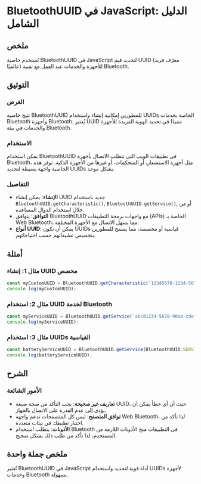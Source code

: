 <!--
Meta Description: # BluetoothUUID في JavaScript: الدليل الشامل ## ملخص تُستخدم خاصية BluetoothUUID في JavaScript لتحديد قيم UUID (معرّف فريد عالميًا) للأجهزة والخدمات ع...
Meta Keywords: bluetoothuuid, bluetooth, uuid, javascript, uuids
-->

# BluetoothUUID في JavaScript: الدليل الشامل

## ملخص
تُستخدم خاصية BluetoothUUID في JavaScript لتحديد قيم UUID (معرّف فريد عالميًا) للأجهزة والخدمات عند العمل مع تقنية Bluetooth. 

## التوثيق
### الغرض
تتيح خاصية BluetoothUUID للمطورين إمكانية إنشاء واستخدام UUIDs الخاصة بخدمات Bluetooth وأجهزة Bluetooth. يُعتبر UUID مفيدًا في تحديد الهوية الفريدة للأجهزة والخدمات في بيئة Bluetooth.

### الاستخدام
يمكن استخدام BluetoothUUID في تطبيقات الويب التي تتطلب الاتصال بأجهزة Bluetooth، مثل أجهزة الاستشعار، أو المتحكمات، أو غيرها من الأجهزة الذكية. توفر هذه الخاصية واجهة بسيطة لتحديد UUIDs بشكل موحد.

### التفاصيل
- **الإنشاء**: يمكن إنشاء UUID جديد باستخدام `BluetoothUUID.getCharacteristic()`, `BluetoothUUID.getService()`, أو من خلال استخدام الدوال المساعدة.
- **التوافق**: يتوافق BluetoothUUID مع واجهات برمجة التطبيقات (APIs) الخاصة بـ Web Bluetooth، مما يسهل الاتصال مع الأجهزة المختلفة.
- **أنواع UUID**: يمكن أن تكون UUIDs قياسية أو مخصصة، مما يسمح للمطورين بتخصيص تطبيقاتهم حسب احتياجاتهم.

## أمثلة
### مثال 1: إنشاء UUID مخصص
```javascript
const myCustomUUID = BluetoothUUID.getCharacteristic('12345678-1234-5678-1234-56789abcdef0');
console.log(myCustomUUID);
```

### مثال 2: استخدام UUID لخدمة Bluetooth
```javascript
const myServiceUUID = BluetoothUUID.getService('abcd1234-5678-90ab-cdef-1234567890ab');
console.log(myServiceUUID);
```

### مثال 3: استخدام UUIDs القياسية
```javascript
const batteryServiceUUID = BluetoothUUID.getService(BluetoothUUID.SERVICE_BATTERY);
console.log(batteryServiceUUID);
```

## الشرح
### الأمور الشائعة
- **تعاريف غير صحيحة**: يجب التأكد من صحة صيغة UUID، حيث أن أي خطأ يمكن أن يؤدي إلى عدم القدرة على الاتصال بالجهاز.
- **توافق المتصفح**: ليس كل المتصفحات تدعم واجهة Web Bluetooth، لذا تأكد من اختبار تطبيقك في بيئات متعددة.
- **الأذونات**: يتطلب استخدام Bluetooth في التطبيقات منح الأذونات اللازمة من المستخدم، لذا تأكد من طلب ذلك بشكل صحيح.

## ملخص جملة واحدة
تُعتبر BluetoothUUID في JavaScript أداة قوية لتحديد واستخدام UUIDs لأجهزة وخدمات Bluetooth بسهولة.